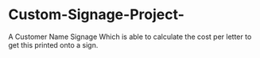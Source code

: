 # Custom-Signage-Project-
A Customer Name Signage Which is able to calculate the cost per letter to get this printed onto a sign. 
